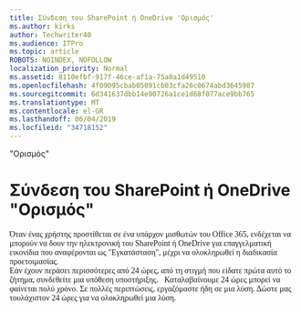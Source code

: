 ```yaml
---
title: Σύνδεση του SharePoint ή OneDrive 'Ορισμός'
ms.author: kirks
author: Techwriter40
ms.audience: ITPro
ms.topic: article
ROBOTS: NOINDEX, NOFOLLOW
localization_priority: Normal
ms.assetid: 8110efbf-917f-46ce-af1a-75a8a1d49510
ms.openlocfilehash: 4f09095cbab05091cb03cfa26c0674abd3645987
ms.sourcegitcommit: 6d341637dbb14e90726a1ce1d68f077ace9bb765
ms.translationtype: MT
ms.contentlocale: el-GR
ms.lasthandoff: 06/04/2019
ms.locfileid: "34718152"
---
```

"Ορισμός"

# <a name="sharepoint-online-or-onedrive-setting-up"></a>Σύνδεση του SharePoint ή OneDrive "Ορισμός"

<p style="margin: 0px;"><span style="font-family: Calibri;">Όταν ένας χρήστης προστίθεται σε ένα υπάρχον μισθωτών του Office 365, ενδέχεται να μπορούν να δουν την ηλεκτρονική του SharePoint ή OneDrive για επαγγελματική εικονίδια που αναφέρονται ως "Εγκατάσταση", μέχρι να ολοκληρωθεί η διαδικασία προετοιμασίας.</span></p>  <p style="margin: 0px;"><span style="font-family: Calibri;">Εάν έχουν περάσει περισσότερες από 24 ώρες, από τη στιγμή που είδατε πρώτα αυτό το ζήτημα, συνδεθείτε μια υπόθεση υποστήριξης. &nbsp; </span> <span style="font-family: Calibri;">Καταλαβαίνουμε 24 ώρες μπορεί να φαίνεται πολύ χρόνο. Σε πολλές περιπτώσεις, εργαζόμαστε ήδη σε μια λύση. Δώστε μας τουλάχιστον 24 ώρες για να ολοκληρωθεί μια λύση.</span></p>

